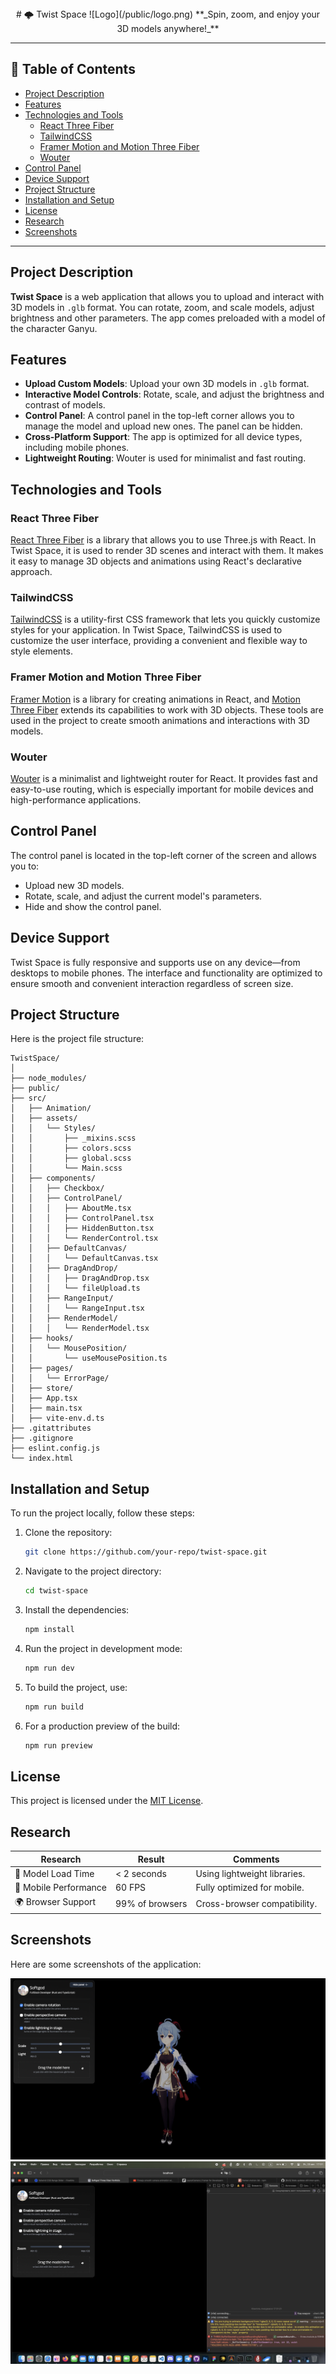 <div align="center">
# 🌩️ Twist Space
![Logo](/public/logo.png)
**_Spin, zoom, and enjoy your 3D models anywhere!_**
</div>

---

## 📜 Table of Contents

- [Project Description](#project-description)
- [Features](#features)
- [Technologies and Tools](#technologies-and-tools)
  - [React Three Fiber](#react-three-fiber)
  - [TailwindCSS](#tailwindcss)
  - [Framer Motion and Motion Three Fiber](#framer-motion-and-motion-three-fiber)
  - [Wouter](#wouter)
- [Control Panel](#control-panel)
- [Device Support](#device-support)
- [Project Structure](#project-structure)
- [Installation and Setup](#installation-and-setup)
- [License](#license)
- [Research](#research)
- [Screenshots](#screenshots)

---

## Project Description

**Twist Space** is a web application that allows you to upload and interact with 3D models in `.glb` format. You can rotate, zoom, and scale models, adjust brightness and other parameters. The app comes preloaded with a model of the character Ganyu.

## Features

- **Upload Custom Models**: Upload your own 3D models in `.glb` format.
- **Interactive Model Controls**: Rotate, scale, and adjust the brightness and contrast of models.
- **Control Panel**: A control panel in the top-left corner allows you to manage the model and upload new ones. The panel can be hidden.
- **Cross-Platform Support**: The app is optimized for all device types, including mobile phones.
- **Lightweight Routing**: Wouter is used for minimalist and fast routing.

## Technologies and Tools

### React Three Fiber

[React Three Fiber](https://github.com/pmndrs/react-three-fiber) is a library that allows you to use Three.js with React. In Twist Space, it is used to render 3D scenes and interact with them. It makes it easy to manage 3D objects and animations using React's declarative approach.

### TailwindCSS

[TailwindCSS](https://tailwindcss.com/) is a utility-first CSS framework that lets you quickly customize styles for your application. In Twist Space, TailwindCSS is used to customize the user interface, providing a convenient and flexible way to style elements.

### Framer Motion and Motion Three Fiber

[Framer Motion](https://www.framer.com/motion/) is a library for creating animations in React, and [Motion Three Fiber](https://github.com/pmndrs/drei#useframemotions) extends its capabilities to work with 3D objects. These tools are used in the project to create smooth animations and interactions with 3D models.

### Wouter

[Wouter](https://github.com/molefrog/wouter) is a minimalist and lightweight router for React. It provides fast and easy-to-use routing, which is especially important for mobile devices and high-performance applications.

## Control Panel

The control panel is located in the top-left corner of the screen and allows you to:

- Upload new 3D models.
- Rotate, scale, and adjust the current model's parameters.
- Hide and show the control panel.

## Device Support

Twist Space is fully responsive and supports use on any device—from desktops to mobile phones. The interface and functionality are optimized to ensure smooth and convenient interaction regardless of screen size.

## Project Structure

Here is the project file structure:

```
TwistSpace/
│
├── node_modules/
├── public/
├── src/
│   ├── Animation/
│   ├── assets/
│   │   └── Styles/
│   │       ├── _mixins.scss
│   │       ├── colors.scss
│   │       ├── global.scss
│   │       └── Main.scss
│   ├── components/
│   │   ├── Checkbox/
│   │   ├── ControlPanel/
│   │   │   ├── AboutMe.tsx
│   │   │   ├── ControlPanel.tsx
│   │   │   ├── HiddenButton.tsx
│   │   │   └── RenderControl.tsx
│   │   ├── DefaultCanvas/
│   │   │   └── DefaultCanvas.tsx
│   │   ├── DragAndDrop/
│   │   │   ├── DragAndDrop.tsx
│   │   │   └── fileUpload.ts
│   │   ├── RangeInput/
│   │   │   └── RangeInput.tsx
│   │   ├── RenderModel/
│   │   │   └── RenderModel.tsx
│   ├── hooks/
│   │   └── MousePosition/
│   │       └── useMousePosition.ts
│   ├── pages/
│   │   └── ErrorPage/
│   ├── store/
│   ├── App.tsx
│   ├── main.tsx
│   ├── vite-env.d.ts
├── .gitattributes
├── .gitignore
├── eslint.config.js
└── index.html
```

## Installation and Setup

To run the project locally, follow these steps:

1. Clone the repository:

   ```bash
   git clone https://github.com/your-repo/twist-space.git
   ```

2. Navigate to the project directory:

   ```bash
   cd twist-space
   ```

3. Install the dependencies:

   ```bash
   npm install
   ```

4. Run the project in development mode:

   ```bash
   npm run dev
   ```

5. To build the project, use:

   ```bash
   npm run build
   ```

6. For a production preview of the build:
   ```bash
   npm run preview
   ```

## License

This project is licensed under the [MIT License](./LICENSE).

## Research

| Research              | Result          | Comments                     |
| --------------------- | --------------- | ---------------------------- |
| 🚀 Model Load Time    | < 2 seconds     | Using lightweight libraries. |
| 📱 Mobile Performance | 60 FPS          | Fully optimized for mobile.  |
| 🌍 Browser Support    | 99% of browsers | Cross-browser compatibility. |

## Screenshots

Here are some screenshots of the application:

![Screenshot 1](/public/screenshot1.png)
![Screenshot 2](/public/screenshot2.png)